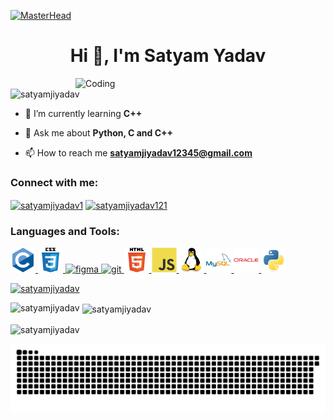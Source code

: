 
[![MasterHead](https://qrangers.com/wp-content/uploads/2021/09/Banner-Introduction-to-3D-Animation.png)](https://satyamjiyadav.io)
<h1 align="center">Hi 👋, I'm Satyam Yadav</h1>
<img align="right" alt="Coding" width="400" src="https://media.tenor.com/2uyENRmiUt0AAAAC/coding.gif">
<p align="left"> <img src="https://komarev.com/ghpvc/?username=satyamjiyadav&label=Profile%20views&color=0e75b6&style=flat" alt="satyamjiyadav" /> </p>


<!--<p align="left"> <a href="https://twitter.com/parasupadhyay_" target="blank"><img src="https://img.shields.io/twitter/follow/parasupadhyay_?logo=twitter&style=for-the-badge" alt="parasupadhyay_" /></a> </p> -->

- 🌱 I’m currently learning **C++**

<!-- - 👨‍💻 All of my projects are available at [https://paras-profile.netlify.app/](https://paras-profile.netlify.app/) -->

- 💬 Ask me about **Python, C and C++**

- 📫 How to reach me **satyamjiyadav12345@gmail.com**

<h3 align="left">Connect with me:</h3>
<p align="left">
<!--<a href="https://twitter.com/parasupadhyay_" target="blank"><img align="center" src="https://raw.githubusercontent.com/rahuldkjain/github-profile-readme-generator/master/src/images/icons/Social/twitter.svg" alt="parasupadhyay_" height="30" width="40" /></a> -->
<a href="https://www.codechef.com/users/satyamjiyadav1" target="blank"><img align="center" src="https://cdn.jsdelivr.net/npm/simple-icons@3.1.0/icons/codechef.svg" alt="satyamjiyadav1" height="30" width="40" /></a>
<a href="https://www.hackerrank.com/satyamjiyadav121" target="blank"><img align="center" src="https://raw.githubusercontent.com/rahuldkjain/github-profile-readme-generator/master/src/images/icons/Social/hackerrank.svg" alt="satyamjiyadav121" height="30" width="40" /></a>
</p>

<h3 align="left">Languages and Tools:</h3>
<p align="left"> <a href="https://www.cprogramming.com/" target="_blank" rel="noreferrer"> <img src="https://raw.githubusercontent.com/devicons/devicon/master/icons/c/c-original.svg" alt="c" width="40" height="40"/> </a> <a href="https://www.w3schools.com/css/" target="_blank" rel="noreferrer"> <img src="https://raw.githubusercontent.com/devicons/devicon/master/icons/css3/css3-original-wordmark.svg" alt="css3" width="40" height="40"/> </a> <a href="https://www.figma.com/" target="_blank" rel="noreferrer"> <img src="https://www.vectorlogo.zone/logos/figma/figma-icon.svg" alt="figma" width="40" height="40"/> </a> <a href="https://git-scm.com/" target="_blank" rel="noreferrer"> <img src="https://www.vectorlogo.zone/logos/git-scm/git-scm-icon.svg" alt="git" width="40" height="40"/> </a> <a href="https://www.w3.org/html/" target="_blank" rel="noreferrer"> <img src="https://raw.githubusercontent.com/devicons/devicon/master/icons/html5/html5-original-wordmark.svg" alt="html5" width="40" height="40"/> </a> <a href="https://developer.mozilla.org/en-US/docs/Web/JavaScript" target="_blank" rel="noreferrer"> <img src="https://raw.githubusercontent.com/devicons/devicon/master/icons/javascript/javascript-original.svg" alt="javascript" width="40" height="40"/> </a> <a href="https://www.linux.org/" target="_blank" rel="noreferrer"> <img src="https://raw.githubusercontent.com/devicons/devicon/master/icons/linux/linux-original.svg" alt="linux" width="40" height="40"/> </a> <a href="https://www.mysql.com/" target="_blank" rel="noreferrer"> <img src="https://raw.githubusercontent.com/devicons/devicon/master/icons/mysql/mysql-original-wordmark.svg" alt="mysql" width="40" height="40"/> </a> <a href="https://www.oracle.com/" target="_blank" rel="noreferrer"> <img src="https://raw.githubusercontent.com/devicons/devicon/master/icons/oracle/oracle-original.svg" alt="oracle" width="40" height="40"/> </a> <a href="https://www.python.org" target="_blank" rel="noreferrer"> <img src="https://raw.githubusercontent.com/devicons/devicon/master/icons/python/python-original.svg" alt="python" width="40" height="40"/> </a> </p>
<p align="left"> <a href="https://github.com/ryo-ma/github-profile-trophy"><img src="https://github-profile-trophy.vercel.app/?username=satyamjiyadav" alt="satyamjiyadav" /></a> </p>
<p><img align="left" src="https://github-readme-stats.vercel.app/api/top-langs?username=satyamjiyadav&show_icons=true&locale=en&layout=compact" alt="satyamjiyadav" /></p>

<p>&nbsp;<img align="center" src="https://github-readme-stats.vercel.app/api?username=satyamjiyadav&show_icons=true&locale=en" alt="satyamjiyadav" /></p>

<p><img align="center" src="https://github-readme-streak-stats.herokuapp.com/?user=satyamjiyadav&" alt="satyamjiyadav" /></p>
<img src="https://github.com/SohaHussain/SohaHussain/blob/main/github-contribution-grid-snake.svg">
